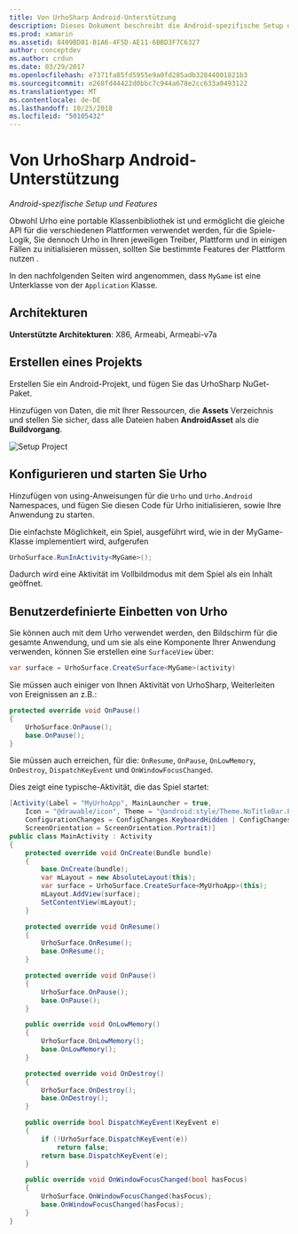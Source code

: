 ```yaml
---
title: Von UrhoSharp Android-Unterstützung
description: Dieses Dokument beschreibt die Android-spezifische Setup und Feature-bezogene Informationen für die von UrhoSharp. Insbesondere erläutert unterstützten Architekturen, wie Sie ein Projekt konfiguriert und startet Urho und benutzerdefinierte Einbettung von Urho erstellen.
ms.prod: xamarin
ms.assetid: 8409BD81-B1A6-4F5D-AE11-6BBD3F7C6327
author: conceptdev
ms.author: crdun
ms.date: 03/29/2017
ms.openlocfilehash: e7371fa85fd5955e9a0fd285adb32844001821b3
ms.sourcegitcommit: e268fd44422d0bbc7c944a678e2cc633a0493122
ms.translationtype: MT
ms.contentlocale: de-DE
ms.lasthandoff: 10/25/2018
ms.locfileid: "50105432"
---
```

# <a name="urhosharp-android-support"></a>Von UrhoSharp Android-Unterstützung

_Android-spezifische Setup und Features_

Obwohl Urho eine portable Klassenbibliothek ist und ermöglicht die gleiche API für die verschiedenen Plattformen verwendet werden, für die Spiele-Logik, Sie dennoch Urho in Ihren jeweiligen Treiber, Plattform und in einigen Fällen zu initialisieren müssen, sollten Sie bestimmte Features der Plattform nutzen .

In den nachfolgenden Seiten wird angenommen, dass `MyGame` ist eine Unterklasse von der `Application` Klasse.

## <a name="architectures"></a>Architekturen

**Unterstützte Architekturen**: X86, Armeabi, Armeabi-v7a

## <a name="create-a-project"></a>Erstellen eines Projekts

Erstellen Sie ein Android-Projekt, und fügen Sie das UrhoSharp NuGet-Paket.

Hinzufügen von Daten, die mit Ihrer Ressourcen, die **Assets** Verzeichnis und stellen Sie sicher, dass alle Dateien haben **AndroidAsset** als die **Buildvorgang**.

![Setup Project](android-images/image-3.png "Hinzufügen von Daten, die die Objekte in das Verzeichnis für die Objekte enthält.")

## <a name="configure-and-launching-urho"></a>Konfigurieren und starten Sie Urho

Hinzufügen von using-Anweisungen für die `Urho` und `Urho.Android` Namespaces, und fügen Sie diesen Code für Urho initialisieren, sowie Ihre Anwendung zu starten.

Die einfachste Möglichkeit, ein Spiel, ausgeführt wird, wie in der MyGame-Klasse implementiert wird, aufgerufen

```csharp
UrhoSurface.RunInActivity<MyGame>();
```

Dadurch wird eine Aktivität im Vollbildmodus mit dem Spiel als ein Inhalt geöffnet.

## <a name="custom-embedding-of-urho"></a>Benutzerdefinierte Einbetten von Urho

Sie können auch mit dem Urho verwendet werden, den Bildschirm für die gesamte Anwendung, und um sie als eine Komponente Ihrer Anwendung verwenden, können Sie erstellen eine `SurfaceView` über:

```csharp
var surface = UrhoSurface.CreateSurface<MyGame>(activity)
```

Sie müssen auch einiger von Ihnen Aktivität von UrhoSharp, Weiterleiten von Ereignissen an z.B.:

```csharp
protected override void OnPause()
{
    UrhoSurface.OnPause();
    base.OnPause();
}
```

Sie müssen auch erreichen, für die: `OnResume`, `OnPause`, `OnLowMemory`, `OnDestroy`, `DispatchKeyEvent` und `OnWindowFocusChanged`.

Dies zeigt eine typische-Aktivität, die das Spiel startet:

```csharp
[Activity(Label = "MyUrhoApp", MainLauncher = true,
    Icon = "@drawable/icon", Theme = "@android:style/Theme.NoTitleBar.Fullscreen",
    ConfigurationChanges = ConfigChanges.KeyboardHidden | ConfigChanges.Orientation,
    ScreenOrientation = ScreenOrientation.Portrait)]
public class MainActivity : Activity
{
    protected override void OnCreate(Bundle bundle)
    {
        base.OnCreate(bundle);
        var mLayout = new AbsoluteLayout(this);
        var surface = UrhoSurface.CreateSurface<MyUrhoApp>(this);
        mLayout.AddView(surface);
        SetContentView(mLayout);
    }

    protected override void OnResume()
    {
        UrhoSurface.OnResume();
        base.OnResume();
    }

    protected override void OnPause()
    {
        UrhoSurface.OnPause();
        base.OnPause();
    }

    public override void OnLowMemory()
    {
        UrhoSurface.OnLowMemory();
        base.OnLowMemory();
    }

    protected override void OnDestroy()
    {
        UrhoSurface.OnDestroy();
        base.OnDestroy();
    }

    public override bool DispatchKeyEvent(KeyEvent e)
    {
        if (!UrhoSurface.DispatchKeyEvent(e))
            return false;
        return base.DispatchKeyEvent(e);
    }

    public override void OnWindowFocusChanged(bool hasFocus)
    {
        UrhoSurface.OnWindowFocusChanged(hasFocus);
        base.OnWindowFocusChanged(hasFocus);
    }
}
```

